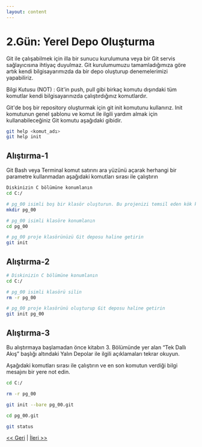 ```yaml
---
layout: content
---
```


# 2.Gün: Yerel Depo Oluşturma

Git ile çalışabilmek için illa bir sunucu kurulumuna veya bir Git servis sağlayıcısına ihtiyaç duyulmaz. Git kurulumumuzu tamamladığımıza göre artık kendi bilgisayarımızda da bir depo oluşturup denemelerimizi yapabiliriz.

Bilgi Kutusu \(NOT\) : Git'in push, pull gibi birkaç komutu dışındaki tüm komutlar kendi bilgisayarınızda çalıştırdığınız komutlardır.

Git'de boş bir repository oluşturmak için git init komutunu kullanırız. Init komutunun genel şablonu ve komut ile ilgili yardım almak için kullanabileceğiniz Git komutu aşağıdaki gibidir.

```bash
git help <komut_adı>
git help init
```

## Alıştırma-1

Git Bash veya Terminal komut satırını ara yüzünü açarak herhangi bir parametre kullanmadan aşağıdaki komutları sırası ile çalıştırın

```bash
Diskinizin C bölümüne konumlanın
cd C:/

# pg_00 isimli boş bir klasör oluşturun. Bu projenizi temsil eden kök klasördür
mkdir pg_00

# pg_00 isimli klasöre konumlanın
cd pg_00

# pg_00 proje klasörünüzü Git deposu haline getirin
git init
```

## Alıştırma-2

```bash
# Diskinizin C bölümüne konumlanın
cd C:/

# pg_00 isimli klasörü silin
rm -r pg_00

# pg_00 proje klasörünü oluşturup Git deposu haline getirin
git init pg_00
```

## Alıştırma-3

Bu alıştırmaya başlamadan önce kitabın 3. Bölümünde yer alan “Tek Dallı Akış” başlığı altındaki Yalın Depolar ile ilgili açıklamaları tekrar okuyun.

Aşağıdaki komutları sırası ile çalıştırın ve en son komutun verdiği bilgi mesajını bir yere not edin.

```bash
cd C:/

rm -r pg_00

git init --bare pg_00.git

cd pg_00.git

git status
```

[&lt;&lt; Geri](gun_01.md) \| [İleri &gt;&gt;](gun_03.md)
